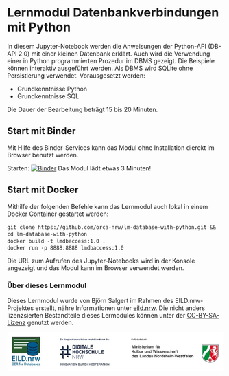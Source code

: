 # Lernmodul Datenbankverbindungen mit Python

In diesem Jupyter-Notebook werden die Anweisungen der Python-API (DB-API 2.0) mit einer kleinen Datenbank erklärt. Auch wird die Verwendung einer in Python programmierten Prozedur im DBMS gezeigt. Die Beispiele können interaktiv ausgeführt werden. Als DBMS wird SQLite ohne Persistierung verwendet. Vorausgesetzt werden:
- Grundkenntnisse Python
- Grundkenntnisse SQL

Die Dauer der Bearbeitung beträgt 15 bis 20 Minuten.


## Start mit Binder 

Mit Hilfe des Binder-Services kann das Modul ohne Installation dierekt im Browser benutzt werden.

Starten: [![Binder](https://mybinder.org/badge_logo.svg)](https://mybinder.org/v2/gh/orca-nrw/lm-database-with-python/HEAD?urlpath=notebooks%2FDatenbankzugriff.ipynb) Das Modul lädt etwas 3 Minuten!

## Start mit Docker

Mithilfe der folgenden Befehle kann das Lernmodul auch lokal in einem Docker Container gestartet werden:

```
git clone https://github.com/orca-nrw/lm-database-with-python.git && cd lm-database-with-python
docker build -t lmdbaccess:1.0 .
docker run -p 8888:8888 lmdbaccess:1.0
```
Die URL zum Aufrufen des Jupyter-Notebooks wird in der Konsole angezeigt und das Modul kann im Browser verwendet werden.

### Über dieses Lernmodul

Dieses Lernmodul wurde von Björn Salgert im Rahmen des EILD.nrw-Projektes erstellt, nähre Informationen unter [eild.nrw](https://eild.nrw). Die nicht anders lizenzsierten Bestandteile dieses Lermodules können unter der [CC-BY-SA-Lizenz](https://github.com/orca-nrw/lm-database-with-python/blob/master/LICENSE) genutzt werden.

<img src="logos.jpg" alt="logos" />
